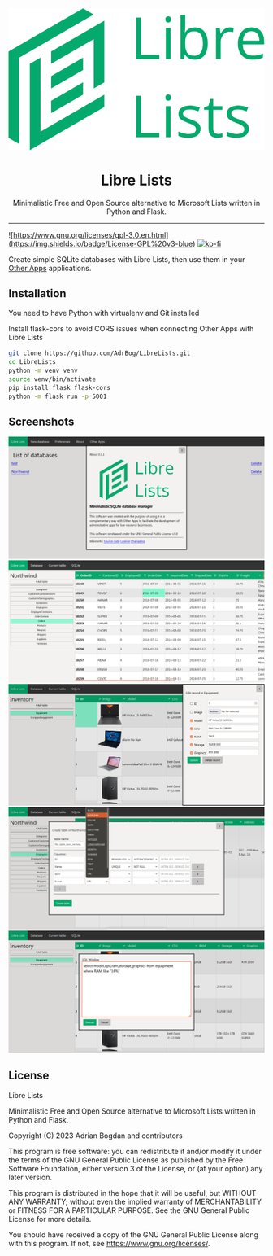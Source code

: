 <div align="center">
  <img src="./static/logo.svg">
  <h1>Libre Lists</h1>
  <p>Minimalistic Free and Open Source alternative to Microsoft Lists written in Python and Flask.</p>
</div>
<hr>

![https://www.gnu.org/licenses/gpl-3.0.en.html](https://img.shields.io/badge/License-GPL%20v3-blue)
[![ko-fi](https://ko-fi.com/img/githubbutton_sm.svg)](https://ko-fi.com/adrbog)

Create simple SQLite databases with Libre Lists, then use them in your [Other Apps](https://github.com/AdrBog/OtherApps) applications.

## Installation
You need to have Python with virtualenv and Git installed

Install flask-cors to avoid CORS issues when connecting Other Apps with Libre Lists

```bash
git clone https://github.com/AdrBog/LibreLists.git
cd LibreLists
python -m venv venv
source venv/bin/activate
pip install flask flask-cors
python -m flask run -p 5001
```

## Screenshots
![Screenshot1](res/1.png)
![Screenshot2](res/2.png)
![Screenshot3](res/3.png)
![Screenshot4](res/4.png)
![Screenshot5](res/5.png)

## License

Libre Lists

Minimalistic Free and Open Source alternative to Microsoft Lists written in Python and Flask. 

Copyright (C) 2023 Adrian Bogdan and contributors

This program is free software: you can redistribute it and/or modify
it under the terms of the GNU General Public License as published by
the Free Software Foundation, either version 3 of the License, or
(at your option) any later version.

This program is distributed in the hope that it will be useful,
but WITHOUT ANY WARRANTY; without even the implied warranty of
MERCHANTABILITY or FITNESS FOR A PARTICULAR PURPOSE.  See the
GNU General Public License for more details.

You should have received a copy of the GNU General Public License
along with this program.  If not, see <https://www.gnu.org/licenses/>.
